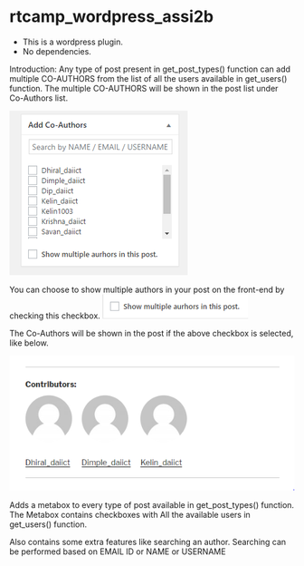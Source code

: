 # rtcamp_wordpress_assi2b

- This is a wordpress plugin.
- No dependencies.

Introduction:
Any type of post present in get_post_types() function can add multiple CO-AUTHORS from the list of all the users available in get_users() function.
The multiple CO-AUTHORS will be shown in the post list under Co-Authors list.

![Checkbox](https://github.com/SID177/uploaded_images/blob/master/Capture1.PNG?raw=true)


You can choose to show multiple authors in your post on the front-end by checking this checkbox.
![Checkbox](https://github.com/SID177/uploaded_images/blob/master/Capture.PNG?raw=true)

The Co-Authors will be shown in the post if the above checkbox is selected, like below.

![Checkbox](https://github.com/SID177/uploaded_images/blob/master/Capture2.PNG?raw=true)

Adds a metabox to every type of post available in get_post_types() function.
The Metabox contains checkboxes with All the available users in get_users() function.

Also contains some extra features like searching an author.
Searching can be performed based on EMAIL ID or NAME or USERNAME

